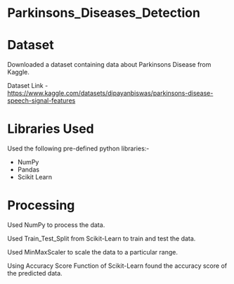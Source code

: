# Parkinsons_Diseases_Detection

# Dataset
Downloaded a dataset containing data about Parkinsons Disease from Kaggle.

Dataset Link - https://www.kaggle.com/datasets/dipayanbiswas/parkinsons-disease-speech-signal-features

# Libraries Used
Used the following pre-defined python libraries:- 
  - NumPy
  - Pandas
  - Scikit Learn

# Processing
Used NumPy to process the data.

Used Train_Test_Split from Scikit-Learn to train and test the data.

Used MinMaxScaler to scale the data to a particular range.

Using Accuracy Score Function of Scikit-Learn found the accuracy score of the predicted data.
